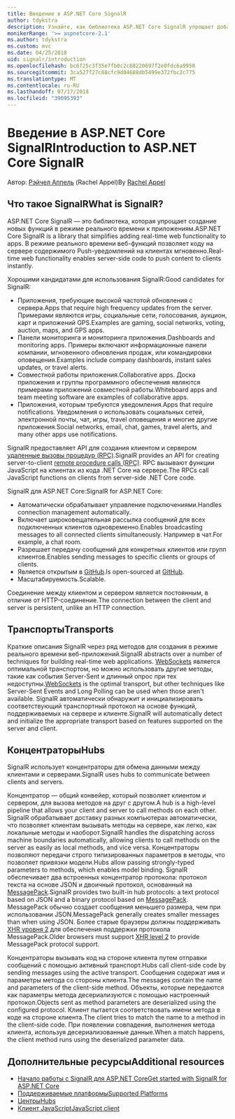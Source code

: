 ```yaml
---
title: Введение в ASP.NET Core SignalR
author: tdykstra
description: Узнайте, как библиотека ASP.NET Core SignalR упрощает добавление функциональности в режиме реального времени к приложениям.
monikerRange: '>= aspnetcore-2.1'
ms.author: tdykstra
ms.custom: mvc
ms.date: 04/25/2018
uid: signalr/introduction
ms.openlocfilehash: bc6f25c3f35e7fb0c2c68220697f2e0fdc6a9958
ms.sourcegitcommit: 3ca527f27c88cfc9d04688db5499e372fbc2c775
ms.translationtype: MT
ms.contentlocale: ru-RU
ms.lasthandoff: 07/17/2018
ms.locfileid: "39095393"
---
```

# <a name="introduction-to-aspnet-core-signalr"></a><span data-ttu-id="01b4c-103">Введение в ASP.NET Core SignalR</span><span class="sxs-lookup"><span data-stu-id="01b4c-103">Introduction to ASP.NET Core SignalR</span></span>

<span data-ttu-id="01b4c-104">Автор: [Рэйчел Аппель](https://twitter.com/rachelappel) (Rachel Appel)</span><span class="sxs-lookup"><span data-stu-id="01b4c-104">By [Rachel Appel](https://twitter.com/rachelappel)</span></span>

## <a name="what-is-signalr"></a><span data-ttu-id="01b4c-105">Что такое SignalR</span><span class="sxs-lookup"><span data-stu-id="01b4c-105">What is SignalR?</span></span>

<span data-ttu-id="01b4c-106">ASP.NET Core SignalR — это библиотека, которая упрощает создание новых функций в режиме реального времени к приложениям.</span><span class="sxs-lookup"><span data-stu-id="01b4c-106">ASP.NET Core SignalR is a library that simplifies adding real-time web functionality to apps.</span></span> <span data-ttu-id="01b4c-107">В режиме реального времени веб-функций позволяет коду на сервере содержимого Push-уведомлений на клиентах мгновенно.</span><span class="sxs-lookup"><span data-stu-id="01b4c-107">Real-time web functionality enables server-side code to push content to clients instantly.</span></span>

<span data-ttu-id="01b4c-108">Хорошими кандидатами для использования SignalR:</span><span class="sxs-lookup"><span data-stu-id="01b4c-108">Good candidates for SignalR:</span></span>

* <span data-ttu-id="01b4c-109">Приложения, требующие высокой частотой обновления с сервера.</span><span class="sxs-lookup"><span data-stu-id="01b4c-109">Apps that require high frequency updates from the server.</span></span> <span data-ttu-id="01b4c-110">Примерами являются игры, социальные сети, голосования, аукцион, карт и приложений GPS.</span><span class="sxs-lookup"><span data-stu-id="01b4c-110">Examples are gaming, social networks, voting, auction, maps, and GPS apps.</span></span>
* <span data-ttu-id="01b4c-111">Панели мониторинга и мониторинга приложения.</span><span class="sxs-lookup"><span data-stu-id="01b4c-111">Dashboards and monitoring apps.</span></span> <span data-ttu-id="01b4c-112">Примеры включают информационные панели компании, мгновенного обновления продаж, или командировки оповещения.</span><span class="sxs-lookup"><span data-stu-id="01b4c-112">Examples include company dashboards, instant sales updates, or travel alerts.</span></span>
* <span data-ttu-id="01b4c-113">Совместной работы приложения.</span><span class="sxs-lookup"><span data-stu-id="01b4c-113">Collaborative apps.</span></span> <span data-ttu-id="01b4c-114">Доска приложения и группы программного обеспечения являются примерами приложений совместной работы.</span><span class="sxs-lookup"><span data-stu-id="01b4c-114">Whiteboard apps and team meeting software are examples of collaborative apps.</span></span>
* <span data-ttu-id="01b4c-115">Приложения, которым требуются уведомления.</span><span class="sxs-lookup"><span data-stu-id="01b4c-115">Apps that require notifications.</span></span> <span data-ttu-id="01b4c-116">Уведомления о использовать социальных сетей, электронной почты, чат, игры, travel оповещения и многие другие приложения.</span><span class="sxs-lookup"><span data-stu-id="01b4c-116">Social networks, email, chat, games, travel alerts, and many other apps use notifications.</span></span>

<span data-ttu-id="01b4c-117">SignalR предоставляет API для создания клиентом и сервером [удаленные вызовы процедур (RPC)](https://wikipedia.org/wiki/Remote_procedure_call).</span><span class="sxs-lookup"><span data-stu-id="01b4c-117">SignalR provides an API for creating server-to-client [remote procedure calls (RPC)](https://wikipedia.org/wiki/Remote_procedure_call).</span></span> <span data-ttu-id="01b4c-118">RPC вызывают функции JavaScript на клиентах из кода .NET Core на сервере.</span><span class="sxs-lookup"><span data-stu-id="01b4c-118">The RPCs call JavaScript functions on clients from server-side .NET Core code.</span></span>

<span data-ttu-id="01b4c-119">SignalR для ASP.NET Core:</span><span class="sxs-lookup"><span data-stu-id="01b4c-119">SignalR for ASP.NET Core:</span></span>

* <span data-ttu-id="01b4c-120">Автоматически обрабатывает управление подключениями.</span><span class="sxs-lookup"><span data-stu-id="01b4c-120">Handles connection management automatically.</span></span>
* <span data-ttu-id="01b4c-121">Включает широковещательная рассылка сообщений для всех подключенных клиентов одновременно.</span><span class="sxs-lookup"><span data-stu-id="01b4c-121">Enables broadcasting messages to all connected clients simultaneously.</span></span> <span data-ttu-id="01b4c-122">Например в чат.</span><span class="sxs-lookup"><span data-stu-id="01b4c-122">For example, a chat room.</span></span>
* <span data-ttu-id="01b4c-123">Разрешает передачу сообщений для конкретных клиентов или групп клиентов.</span><span class="sxs-lookup"><span data-stu-id="01b4c-123">Enables sending messages to specific clients or groups of clients.</span></span>
* <span data-ttu-id="01b4c-124">Является открытым в [GitHub](https://github.com/aspnet/signalr).</span><span class="sxs-lookup"><span data-stu-id="01b4c-124">Is open-sourced at [GitHub](https://github.com/aspnet/signalr).</span></span>
* <span data-ttu-id="01b4c-125">Масштабируемость.</span><span class="sxs-lookup"><span data-stu-id="01b4c-125">Scalable.</span></span>

<span data-ttu-id="01b4c-126">Соединение между клиентом и сервером является постоянным, в отличие от HTTP-соединение.</span><span class="sxs-lookup"><span data-stu-id="01b4c-126">The connection between the client and server is persistent, unlike an HTTP connection.</span></span>

## <a name="transports"></a><span data-ttu-id="01b4c-127">Транспорты</span><span class="sxs-lookup"><span data-stu-id="01b4c-127">Transports</span></span>

<span data-ttu-id="01b4c-128">Краткие описания SignalR через ряд методов для создания в режиме реального времени веб-приложений.</span><span class="sxs-lookup"><span data-stu-id="01b4c-128">SignalR abstracts over a number of techniques for building real-time web applications.</span></span> <span data-ttu-id="01b4c-129">[WebSockets](https://tools.ietf.org/html/rfc7118) является оптимальной транспортом, но можно использовать другие методы, такие как события Server-Sent и длинный опрос при тех недоступны.</span><span class="sxs-lookup"><span data-stu-id="01b4c-129">[WebSockets](https://tools.ietf.org/html/rfc7118) is the optimal transport, but other techniques like Server-Sent Events and Long Polling can be used when those aren't available.</span></span> <span data-ttu-id="01b4c-130">SignalR автоматически обнаружит и инициализировать соответствующий транспортный протокол на основе функций, поддерживаемых на сервере и клиенте.</span><span class="sxs-lookup"><span data-stu-id="01b4c-130">SignalR will automatically detect and initialize the appropriate transport based on features supported on the server and client.</span></span>

## <a name="hubs"></a><span data-ttu-id="01b4c-131">Концентраторы</span><span class="sxs-lookup"><span data-stu-id="01b4c-131">Hubs</span></span>

<span data-ttu-id="01b4c-132">SignalR использует концентраторы для обмена данными между клиентами и серверами.</span><span class="sxs-lookup"><span data-stu-id="01b4c-132">SignalR uses hubs to communicate between clients and servers.</span></span>

<span data-ttu-id="01b4c-133">Концентратор — общий конвейер, который позволяет клиентом и сервером, для вызова методов на друг с другом.</span><span class="sxs-lookup"><span data-stu-id="01b4c-133">A hub is a high-level pipeline that allows your client and server to call methods on each other.</span></span> <span data-ttu-id="01b4c-134">SignalR обрабатывает доставку разных компьютерах автоматически, что позволяет клиентам вызывать методы на сервере, как легко, как локальные методы и наоборот.</span><span class="sxs-lookup"><span data-stu-id="01b4c-134">SignalR handles the dispatching across machine boundaries automatically, allowing clients to call methods on the server as easily as local methods, and vice versa.</span></span> <span data-ttu-id="01b4c-135">Концентраторы позволяют передачи строго типизированных параметров в методы, что позволяет привязки модели.</span><span class="sxs-lookup"><span data-stu-id="01b4c-135">Hubs allow passing strongly-typed parameters to methods, which enables model binding.</span></span> <span data-ttu-id="01b4c-136">SignalR обеспечивает два встроенных концентратор протокола: протокол текста на основе JSON и двоичный протокол, основанный на [MessagePack](https://msgpack.org/).</span><span class="sxs-lookup"><span data-stu-id="01b4c-136">SignalR provides two built-in hub protocols: a text protocol based on JSON and a binary protocol based on [MessagePack](https://msgpack.org/).</span></span>  <span data-ttu-id="01b4c-137">MessagePack обычно создает сообщения меньшего размера, чем при использовании JSON.</span><span class="sxs-lookup"><span data-stu-id="01b4c-137">MessagePack generally creates smaller messages than when using JSON.</span></span> <span data-ttu-id="01b4c-138">Более старые браузеры должны поддерживать [XHR уровня 2](https://caniuse.com/#feat=xhr2) для обеспечения поддержки протокола MessagePack.</span><span class="sxs-lookup"><span data-stu-id="01b4c-138">Older browsers must support [XHR level 2](https://caniuse.com/#feat=xhr2) to provide MessagePack protocol support.</span></span>

<span data-ttu-id="01b4c-139">Концентраторы вызывать код на стороне клиента путем отправки сообщений с помощью активный транспорт.</span><span class="sxs-lookup"><span data-stu-id="01b4c-139">Hubs call client-side code by sending messages using the active transport.</span></span> <span data-ttu-id="01b4c-140">Сообщения содержат имя и параметры метода со стороны клиента.</span><span class="sxs-lookup"><span data-stu-id="01b4c-140">The messages contain the name and parameters of the client-side method.</span></span> <span data-ttu-id="01b4c-141">Объекты, которые передаются как параметры метода десериализуются с помощью настроенный протокол.</span><span class="sxs-lookup"><span data-stu-id="01b4c-141">Objects sent as method parameters are deserialized using the configured protocol.</span></span> <span data-ttu-id="01b4c-142">Клиент пытается соответствовать имени метода в коде на стороне клиента.</span><span class="sxs-lookup"><span data-stu-id="01b4c-142">The client tries to match the name to a method in the client-side code.</span></span> <span data-ttu-id="01b4c-143">При появлении совпадения, выполнения метода клиента, используя десериализованные данные.</span><span class="sxs-lookup"><span data-stu-id="01b4c-143">When a match happens, the client method runs using the deserialized parameter data.</span></span>

## <a name="additional-resources"></a><span data-ttu-id="01b4c-144">Дополнительные ресурсы</span><span class="sxs-lookup"><span data-stu-id="01b4c-144">Additional resources</span></span>

* [<span data-ttu-id="01b4c-145">Начало работы с SignalR для ASP.NET Core</span><span class="sxs-lookup"><span data-stu-id="01b4c-145">Get started with SignalR for ASP.NET Core</span></span>](xref:tutorials/signalr)
* [<span data-ttu-id="01b4c-146">Поддерживаемые платформы</span><span class="sxs-lookup"><span data-stu-id="01b4c-146">Supported Platforms</span></span>](xref:signalr/supported-platforms)
* [<span data-ttu-id="01b4c-147">Центры</span><span class="sxs-lookup"><span data-stu-id="01b4c-147">Hubs</span></span>](xref:signalr/hubs)
* [<span data-ttu-id="01b4c-148">Клиент JavaScript</span><span class="sxs-lookup"><span data-stu-id="01b4c-148">JavaScript client</span></span>](xref:signalr/javascript-client)
